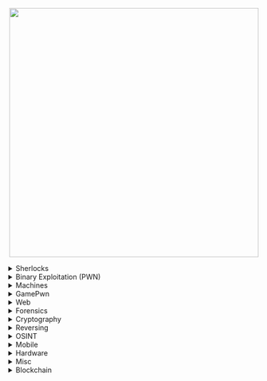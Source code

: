 <p align="center" width="100">

<img src="https://github.com/jon-brandy/hackthebox/blob/2e16911adec5955f0648267f8efe6c51d29cc5a2/Untitled120_20231005002555.png" width="500">

</p>


<details>
  
  ### NOTES: NO TIMELINE ACTIVITIES TABLE CREATION FOR EVERY CHALLS.

  <summary>Sherlocks</summary>
  
| No. | Cases                                                                                                                              |                                                                                                                                                                                                                                                                                                                                                                                    Lessons Learned                                                                                                                                                                                                                                                                                                                                                                                    |
| :-- | ---------------------------------------------------------------------------------------------------------------------------------- | :-----------------------------------------------------------------------------------------------------------------------------------------------------------------------------------------------------------------------------------------------------------------------------------------------------------------------------------------------------------------------------------------------------------------------------------------------------------------------------------------------------------------------------------------------------------------------------------------------------------------------------------------------------------------------------------------------------------------------------------------------------------------------------------: |
| 1.  | [Meerkat](https://github.com/jon-brandy/hackthebox/blob/main/Categories/Sherlocks/Meerkat/README.md)                               |                                                                                                                                                                                                                                                                                                                                   `Credential stuffing detection`, `Bonitasoft CVE exploitation`, `Packet filtering`, `Custom column value analysis`                                                                                                                                                                                                                                                                                                                                  |
| 2.  | [Bumblebee](https://github.com/jon-brandy/hackthebox/blob/main/Categories/Sherlocks/Bumblebee/README.md)                           |                                                                                                                                                                                                                                                                                                                                                   `SQLite3 file analysis`, `Epoch timestamp conversion`, `NGINX access.log parsing`                                                                                                                                                                                                                                                                                                                                                   |
| 3.  | [Lockpick](https://github.com/jon-brandy/hackthebox/blob/main/Categories/Sherlocks/Lockpick/README.md)                             |                                                                                                                                                                                                                                                                                                               `Static malware analysis with Ghidra`, `Reverse engineering C-based malware`, `Python scripting for reversing encryption logic`, `JSON parsing automation`                                                                                                                                                                                                                                                                                                              |
| 4.  | [Constellation](https://github.com/jon-brandy/hackthebox/blob/main/Categories/Sherlocks/Constellation/README.md)                   |                                                                                                                                                                                                                                                                                                                                                              `Discord URL forensic analysis`, `URL unfurling techniques`                                                                                                                                                                                                                                                                                                                                                              |
| 5.  | [OpTinselTrace-4](https://github.com/jon-brandy/hackthebox/blob/main/Categories/Sherlocks/OpTinselTrace-4/README.md)               |                                                                                                                                                                                                                                                                                                                                    `Threat hunting and attacker IP identification`, `Port scanning detection`, `Printer hacking network forensics`                                                                                                                                                                                                                                                                                                                                    |
| 6.  | [Litter](https://github.com/jon-brandy/hackthebox/blob/main/Categories/Sherlocks/Litter/README.md)                                 |                                                                                                                                                                                                                                                                                                                                                            `PCAP network traffic analysis`, `DNS tunneling identification`                                                                                                                                                                                                                                                                                                                                                            |
| 7.  | [Logjammer](https://github.com/jon-brandy/hackthebox/blob/main/Categories/Sherlocks/Logjammer/README.md)                           |                                                                                                                                                                                                                                                                                                                                                                    `Windows Event Log analysis using Event Viewer`                                                                                                                                                                                                                                                                                                                                                                    |
| 8.  | [Heartbreaker-Continuum](https://github.com/jon-brandy/hackthebox/blob/main/Categories/Sherlocks/Heartbreaker-Continuum/README.md) |                                                                                                                                                                                                                                                                                                        `PEStudio and Ghidra for code size identification`, `VirusTotal for file metadata`, `Hex editor for obfuscated strings offsets`, `MITRE ATT&CK technique identification`                                                                                                                                                                                                                                                                                                       |
| 9.  | [Hyperfiletable](https://github.com/jon-brandy/hackthebox/blob/main/Categories/Sherlocks/Hyperfiletable/README.md)                 |                                                                                                                                                                                                                                                                                                                                             `Parsing raw MFT data with analyzeMFT`, `Using MFTExplorer for ZoneID and file size analysis`                                                                                                                                                                                                                                                                                                                                             |
| 10. | [Subatomic](https://github.com/jon-brandy/hackthebox/blob/main/Categories/Sherlocks/Subatomic/README.md)                           |                                                                                                                                                                                                                                                                                            `File type identification with Detect It Easy (DIE)`, `Unpacking Nullsoft Installer`, `Malware GUID identification`, `Debugging obfuscated JS in VSCode`, `Code review of Trojan Discord module`                                                                                                                                                                                                                                                                                           |
| 11. | [Tracer](https://github.com/jon-brandy/hackthebox/blob/main/Categories/Sherlocks/Tracer/README.md)                                 |                                                                                                                                                                                                                                                                                                                `Windows Event Log analysis`, `Prefetch file parsing with PECmd`, `$MFT analysis using MFTECmd`, `USN Journal ($J) analysis`, `Sysmon log investigation`                                                                                                                                                                                                                                                                                                               |
| 12. | [Loggy](https://github.com/jon-brandy/hackthebox/blob/main/Categories/Sherlocks/Loggy/README.md)                                   |                                                                                                                                                                                                                                                                                                 `Using Ghidra, ANY.RUN, DIE for malware language identification`, `PEStudio and API Monitor for malicious function calls`, `FTP domain tracking`, `IDA graph analysis for disk writes`                                                                                                                                                                                                                                                                                                |
| 13. | [RogueOne](https://github.com/jon-brandy/hackthebox/blob/main/Categories/Sherlocks/RogueOne/README.md)                             |                                                                                                                                                                                                                                                                                                                                                          `Memory forensics with volatility3`, `Detection of process spoofing`                                                                                                                                                                                                                                                                                                                                                         |
| 14. | [Recollection](https://github.com/jon-brandy/hackthebox/blob/main/Categories/Sherlocks/Recollection/README.md)                     |                                                                                                                                                                                                                                                                                                                          `Memory forensics with volatility3`, `Detection of alias IEX usage`, `Browser history dumping`, `Malicious filename identification`                                                                                                                                                                                                                                                                                                                          |
| 15. | [Brutus](https://github.com/jon-brandy/hackthebox/blob/main/Categories/Sherlocks/Brutus/README.md)                                 |                                                                                                                                                                                                                                                                                                                                                     `Reviewing UNIX auth.log`, `Hunting suspect IP addresses`, `WTMP log analysis`                                                                                                                                                                                                                                                                                                                                                    |
| 16. | [Campfire-1](https://github.com/jon-brandy/hackthebox/blob/main/Categories/Sherlocks/Campfire-1/README.md)                         |                                                                                                                                                                                                                                                                                      `DC security logs analysis via EventViewer`, `Kerberoasting attack analysis`, `Prefetch file conversion and timeline exploration with PECmd and Timeline Explorer`, `Identifying common Kerberoasting tools`                                                                                                                                                                                                                                                                                     |
| 17. | [SmartyPants](https://github.com/jon-brandy/hackthebox/blob/main/Categories/Sherlocks/SmartyPants/README.md)                       |                                                                                                                                                                                                                                                                                                                                             `Windows RDP event log analysis`, `Event log explorer usage`, `Smart screen debug log review`                                                                                                                                                                                                                                                                                                                                             |
| 18. | [Unit42](https://github.com/jon-brandy/hackthebox/blob/main/Categories/Sherlocks/Unit42/README.md)                                 |                                                                                                                                                                                                                                                                                                                                                `Sysmon EventID definitions`, `Sysmon log analysis`, `UltraVNC infection investigation`                                                                                                                                                                                                                                                                                                                                                |
| 19. | [BFT](https://github.com/jon-brandy/hackthebox/blob/main/Categories/Sherlocks/BFT/README.md)                                       |                                                                                                                                                                                                                                                                                                                                                `Parsing raw MFT files with MFT Explorer and MFTECmd`, `Malicious file download hunting`                                                                                                                                                                                                                                                                                                                                               |
| 20. | [Jingle Bell](https://github.com/jon-brandy/hackthebox/blob/main/Categories/Sherlocks/Jingle%20Bell/README.md)                     |                                                                                                                                                                                                                                                                                                                                                                `Forensic analysis of Slack application SQLite database`                                                                                                                                                                                                                                                                                                                                                               |
| 21. | [TickTock](https://github.com/jon-brandy/hackthebox/blob/main/Categories/Sherlocks/TickTock/README.md)                             |                                                                                                                                                                                                                              `TeamViewer log analysis for C2 agent and attacker sessions`, `Prefetch log review`, `Sysmon log review for network connections`, `Windows Defender and PowerShell log inspection`, `Drive mounting and C2 hash identification`, `Raw MFT parsing and timeline exploration`, `Timestamp event extraction with Get-WinEvent`                                                                                                                                                                                                                              |
| 22. | [Jugglin](https://github.com/jon-brandy/hackthebox/blob/main/Categories/Sherlocks/Jugglin/README.md)                               |                                                                                                                                                                                                                                                                                                                      `Forensic analysis of APMX64 files`, `API Monitor for function call interception`, `PowerShell module identification for data exfiltration`                                                                                                                                                                                                                                                                                                                      |
| 23. | [Ore](https://github.com/jon-brandy/hackthebox/blob/main/Categories/Sherlocks/Ore/README.md)                                       |                                                                                                                                                                                                                                                                                             `Reviewing Grafana and catscale artifacts`, `XMRIG process analysis`, `Hunting threat actor IPs via UNIX logs`, `Shodan threat intelligence use`, `Cronjob timing analysis with crontab.guru`                                                                                                                                                                                                                                                                                             |
| 24. | [Ultimatum](https://github.com/jon-brandy/hackthebox/blob/main/Categories/Sherlocks/Ultimatum/README.md)                           |                                                                                                                                                                                                                                                                                                                          `Catscale data acquisition review`, `Ultimate-member plugin CVE identification`, `Backdoor user and persistence activity detection`                                                                                                                                                                                                                                                                                                                          |
| 25. | [Pikaptcha](https://github.com/jon-brandy/hackthebox/blob/main/Categories/Sherlocks/Pikaptcha/README.md)                           |                                                                                                                                                                                                                                                                      `Registry hive analysis with Registry Explorer`, `Malicious PowerShell downloader analysis`, `Threat actor C2 server hunting`, `Reverse shell session timing`, `Phishing JS function identification`, `Lumma Stealer malware investigation`                                                                                                                                                                                                                                                                      |
| 26. | [APTNightmare](https://github.com/jon-brandy/hackthebox/blob/main/Categories/Sherlocks/APTNightmare/README.md)                     | `Packet capture analysis with Wireshark`, `Nmap open port identification with Tshark`, `DNS zone transfer detection`, `Compromised subdomain and credential discovery`, `Memory analysis of web server with Volatility and Ubuntu profile`, `MITRE ATT&CK technique correlation`, `Debian package inspection with dpkg`, `Windows registry hive parsing with Regripper`, `Program execution artifact analysis`, `.lnk file examination`, `Registry hive cleaning`, `Disk image review with FTK Imager`, `Email phishing forensic analysis`, `Prefetch file analysis`, `Raw $MFT parsing`, `PowerShell and event log export`, `Timeline review`, `Encoded PowerShell command decoding`, `VirusTotal IOC identification`, `Cobalt Strike beacon analysis`, `Persistence task detection` |



</details>

<details>
<br>
<summary> Binary Exploitation (PWN) </summary>

| No. | Challenges                                                                                                                                 |                                                                      Lessons Learned                                                                      |
| :-- | ------------------------------------------------------------------------------------------------------------------------------------------ | :-------------------------------------------------------------------------------------------------------------------------------------------------------: |
| 1.  | [racecar](https://github.com/Bread-Yolk/hackthebox/tree/main/Categories/Pwn/racecar)                                                       |                                              `Exploiting format string vulnerabilities to leak stack values`                                              |
| 2.  | [You know 0xDiablos](https://github.com/Bread-Yolk/hackthebox/tree/main/Categories/Pwn/You%20know%200xDiablos)                             |                                                 `Buffer overflow exploitation`, `Return-to-win techniques`                                                |
| 3.  | [Jeeves](https://github.com/Bread-Yolk/hackthebox/tree/main/Categories/Pwn/Jeeves)                                                         |                                                          `Local variable modification techniques`                                                         |
| 4.  | [Space pirate: Entrypoint](https://github.com/Bread-Yolk/hackthebox/tree/main/Categories/Pwn/Space%20pirate%3A%20Entrypoint)               |                                                    `Format string bugs`, `Local variable modification`                                                    |
| 5.  | [Reg](https://github.com/Bread-Yolk/hackthebox/tree/main/Categories/Pwn/Reg)                                                               |                                                     `Buffer overflow`, `Redirecting program execution`                                                    |
| 6.  | [Space pirate: Going Deeper](https://github.com/Bread-Yolk/hackthebox/tree/main/Categories/Pwn/Space%20pirate%3A%20Going%20Deeper)         |                                                     `Buffer overflow`, `Redirecting program execution`                                                    |
| 7.  | [Bat Computer](https://github.com/Bread-Yolk/hackthebox/tree/main/Categories/Pwn/Bat%20Computer)                                           |                                                    `Buffer overflow`, `Return-to-shellcode techniques`                                                    |
| 8.  | [Blacksmith](https://github.com/Bread-Yolk/hackthebox/tree/main/Categories/Pwn/Blacksmith)                                                 |                                                        `Buffer overflow`, `Return-to-libc attacks`                                                        |
| 9.  | [Shooting star](https://github.com/Bread-Yolk/hackthebox/tree/main/Categories/Pwn/Shooting%20star)                                         |                                                        `Buffer overflow`, `Return-to-libc attacks`                                                        |
| 10. | [HTB Console](https://github.com/Bread-Yolk/hackthebox/tree/main/Categories/Pwn/HTB%20Console)                                             |                                 `Buffer overflow`, `Return-to-libc`, `Using .DATA section to write "/bin/sh\x00"` strings                                 |
| 11. | [Optimistic](https://github.com/Bread-Yolk/hackthebox/tree/main/Categories/Pwn/Optimistic)                                                 |                                  `Buffer overflow`, `Integer overflow`, `Return-to-shellcode with alphanumeric payloads`                                  |
| 12. | [Restaurant](https://github.com/Bread-Yolk/hackthebox/tree/main/Categories/Pwn/Restaurant)                                                 |                                             `Buffer overflow`, `Return-to-libc`, `Bypassing MOVAPS protection`                                            |
| 13. | [Entity](https://github.com/Bread-Yolk/hackthebox/tree/main/Categories/Pwn/Entity)                                                         |                                              `Union structure manipulation`, `Type confusion vulnerabilities`                                             |
| 14. | [Getting Started](https://github.com/Bread-Yolk/hackthebox/tree/main/Categories/Pwn/Getting%20Started)                                     |                                                                  `Buffer overflow basics`                                                                 |
| 15. | [Questionnaire](https://github.com/Bread-Yolk/hackthebox/tree/main/Categories/Pwn/Questionnaire)                                           |                                                        `Binary exploitation concepts and questions`                                                       |
| 16. | [Nightmare](https://github.com/Bread-Yolk/hackthebox/blob/main/Categories/Pwn/Nightmare/README.md)                                         |                                          `Format string bug exploitation`, `Global Offset Table (GOT) overwrite`                                          |
| 17. | [Void](https://github.com/Bread-Yolk/hackthebox/blob/main/Categories/Pwn/Void/README.md)                                                   |                                                    `Buffer overflow`, `Return-to-dl-resolve technique`                                                    |
| 18. | [Fleet Management](https://github.com/Bread-Yolk/hackthebox/blob/main/Categories/Pwn/Fleet%20Management/README.md)                         |                                                  `Bypassing seccomp sandbox`, `Crafting custom shellcode`                                                 |
| 19. | [Vault-breaker](https://github.com/jon-brandy/hackthebox/blob/main/Categories/Pwn/Vault-breaker/README.md)                                 |                                                     `Abusing misconfigurations`, `XOR cipher decoding`                                                    |
| 20. | [Spooky Time](https://github.com/jon-brandy/hackthebox/blob/main/Categories/Pwn/Spooky%20Time/README.md)                                   |                                                     `Format string bug exploitation`, `GOT overwrite`                                                     |
| 21. | [Space pirate: Retribution](https://github.com/jon-brandy/hackthebox/blob/main/Categories/Pwn/Space%20pirate%3A%20Retribution/README.md)   |                                               `Buffer overflow`, `Return-to-libc`, `Bypassing PIE and ASLR`                                               |
| 22. | [Space](https://github.com/jon-brandy/hackthebox/blob/main/Categories/Pwn/Space/README.md)                                                 |                                          `Buffer overflow`, `Small offset after EIP`, `Custom shellcode crafting`                                         |
| 23. | [Leet Test](https://github.com/jon-brandy/hackthebox/blob/main/Categories/Pwn/Leet%20Test/README.md)                                       |                                               `Format string bug`, `Overwriting local and global variables`                                               |
| 24. | [Trick or Deal](https://github.com/jon-brandy/hackthebox/blob/main/Categories/Pwn/Trick%20or%20Deal/README.md)                             |                                                        `Heap exploitation`, `Use-After-Free (UAF)`                                                        |
| 25. | [PwnShop](https://github.com/jon-brandy/hackthebox/blob/main/Categories/Pwn/PwnShop/README.md)                                             |                                      `Buffer overflow`, `Return-to-libc`, `Bypassing PIE and ASLR`, `Stack pivoting`                                      |
| 26. | [Finale](https://github.com/jon-brandy/hackthebox/blob/main/Categories/Pwn/Finale/README.md)                                               |                                                       `Open-Read-Write (ORW) ROP chain exploitation`                                                      |
| 27. | [Hellhound](https://github.com/jon-brandy/hackthebox/blob/main/Categories/Pwn/Hellhound/README.md)                                         |                                               `Heap exploitation`, `House of Spirit technique (glibc 2.23)`                                               |
| 28. | [Sacred Scrolls: Revenge](https://github.com/jon-brandy/hackthebox/blob/main/Categories/Pwn/Sacred%20Scrolls%3A%20Revenge/README.md)       |                            `Buffer overflow`, `Return-to-libc`, `Base64 encoded payload`, `Bypassing MOVAPS (stack alignment)`                            |
| 29. | [Sick ROP](https://github.com/jon-brandy/hackthebox/blob/main/Categories/Pwn/Sick%20ROP/README.md)                                         |                                                          `Sigreturn Oriented Programming (SROP)`                                                          |
| 30. | [What does the f say?](https://github.com/jon-brandy/hackthebox/blob/main/Categories/Pwn/What%20does%20the%20f%20say%3F/README.md)         |                          `Format string bug`, `Bypassing PIE, Canary, and ASLR`, `Return-to-libc`, `Bypassing MOVAPS protection`                          |
| 31. | [Bon-nie-appetit](https://github.com/jon-brandy/hackthebox/blob/main/Categories/Pwn/Bon-nie-appetit/README.md)                             |                               `Heap exploitation`, `maia_arena address leak`, `Off-by-one (OOB) exploit`, `Tcache poisoning`                              |
| 32. | [Great Old Talisman](https://github.com/jon-brandy/hackthebox/blob/main/Categories/Pwn/Great%20Old%20Talisman/README.md)                   |                                                             `Buffer overflow`, `GOT overwrite`                                                            |
| 33. | [Spellbook](https://github.com/jon-brandy/hackthebox/blob/main/Categories/Pwn/Spellbook/README.md)                                         |                    `Heap exploitation`, `Leaking main_arena address`, `Fastbin dup attack`, `Overwriting __malloc_hook with one_gadget`                   |
| 34. | [Oxidized ROP](https://github.com/jon-brandy/hackthebox/tree/main/Categories/Pwn/Oxidized%20ROP)                                           |                                        `Rust buffer overflow`, `Local variable overwrite using Unicode characters`                                        |
| 35. | [Regularity](https://github.com/jon-brandy/hackthebox/blob/main/Categories/Pwn/Regularity/README.md)                                       |                                                          `Buffer overflow`, `Return to register`                                                          |
| 36. | [Writing on the Wall](https://github.com/jon-brandy/hackthebox/blob/main/Categories/Pwn/Writing%20on%20the%20Wall/README.md)               |                                         `Out-of-bounds write`, `read() vulnerability`, `Local variable overwrite`                                         |
| 37. | [Execute](https://github.com/jon-brandy/hackthebox/blob/main/Categories/Pwn/Execute/README.md)                                             |            `Direct code execution bug`, `Return to shellcode`, `Crafting custom shellcode to bypass bad bytes`, `XOR encoding /bin/sh strings`            |
| 38. | [Rocket Blaster XXX](https://github.com/jon-brandy/hackthebox/blob/main/Categories/Pwn/Rocket%20Blaster%20XXX/README.md)                   |                                                    `Buffer overflow`, `Return-to-win with 3 parameters`                                                   |
| 39. | [Sound of Silence](https://github.com/jon-brandy/hackthebox/blob/main/Categories/Pwn/Sound%20of%20Silence/README.md)                       |                       `Return address manipulation with gets()`, `Passing system() as argument`, `Using GDB to trace parent process`                      |
| 40. | [r0bob1rd](https://github.com/jon-brandy/hackthebox/blob/main/Categories/Pwn/r0bob1rd/README.md)                                           | `Libc leak via array index clobbering`, `Format string bug to overwrite GOT entry for __stack_chk_fail()`, `OOB bug triggering __stack_chk_fail()` call\` |
| 41. | [Assemblers Avenge](https://github.com/jon-brandy/hackthebox/blob/main/Categories/Pwn/Assemblers%20Avenge/README.md)                       |                                    `Return to shellcode`, `Crafting custom shellcode`, `Using printed /bin/sh strings`                                    |
| 42. | [No Gadgets](https://github.com/jon-brandy/hackthebox/blob/main/Categories/Pwn/No%20Gadgets/README.md)                                     |      `Bypassing strlen() checks`, `Exploiting GLIBC 2.35 gadgets limitation`, `GOT overwrite using controlled RBP`, `Forging fake RBP with PLT stub`      |
| 43. | [Kernel Adventures: Part 1](https://github.com/jon-brandy/hackthebox/blob/main/Categories/Pwn/Kernel%20Adventures%3A%20Part%201/README.md) |                             `Exploiting race condition vulnerabilities`, `Password hash cracking`, `Double fetch exploitation`                            |





</details>


<details>
<br>
<summary> Machines </summary>


| No. | Machine Name                                                                                                  | Lessons Learned                                                                                                                                                                                                                                                                            |
| :-: | ------------------------------------------------------------------------------------------------------------- | ------------------------------------------------------------------------------------------------------------------------------------------------------------------------------------------------------------------------------------------------------------------------------------------ |
|  1  | [Blue](https://github.com/jon-brandy/hackthebox/blob/main/Categories/Machines/Blue/README.md)                 | `Metasploit`, `smbclient`, `EternalBlue`, `Meterpreter`                                                                                                                                                                                                                                    |
|  2  | [Jerry](https://github.com/jon-brandy/hackthebox/blob/main/Categories/Machines/Jerry/README.md)               | `Tomcat exploitation`, `Msfvenom reverse shell`, `Metasploit usage`                                                                                                                                                                                                                        |
|  3  | [Lame](https://github.com/jon-brandy/hackthebox/blob/main/Categories/Machines/Lame/README.md)                 | `FTP`, `CVE exploitation`, `Backdoor`, `SMB`, `Remote Code Execution (RCE)`                                                                                                                                                                                                                |
|  4  | [Netmon](https://github.com/jon-brandy/hackthebox/blob/main/Categories/Machines/Netmon/README.md)             | `FTP enumeration`, `Searchsploit usage`                                                                                                                                                                                                                                                    |
|  5  | [Photobomb](https://github.com/jon-brandy/hackthebox/blob/main/Categories/Machines/Photobomb/README.md)       | `Command injection`, `Pwncat usage`, `PATH hijacking`                                                                                                                                                                                                                                      |
|  6  | [Precious](https://github.com/jon-brandy/hackthebox/blob/main/Categories/Machines/Precious/README.md)         | `Setting up simple Python server`, `PDFKit CVE exploitation`, `Pwncat`, `Ruby exploit`, `YAML exploit`                                                                                                                                                                                     |
|  7  | [Shoppy](https://github.com/jon-brandy/hackthebox/blob/main/Categories/Machines/Shoppy/README.md)             | `Gobuster usage`, `NoSQL injection`, `MongoDB exploitation`, `Password hash cracking`, `Ffuf usage`, `Docker privesc via GTFOBins`                                                                                                                                                         |
|  8  | [Cap](https://github.com/jon-brandy/hackthebox/blob/main/Categories/Machines/Cap/README.md)                   | `Exploiting Python 3.8 cap_setuid`, `Wireshark usage`, `IDOR vulnerability`                                                                                                                                                                                                                |
|  9  | [Busqueda](https://github.com/jon-brandy/hackthebox/blob/main/Categories/Machines/Busqueda/README.md)         | `Server-side template injection (SSTI)`, `Remote code execution (RCE)`, `Gitea exploitation`                                                                                                                                                                                               |
|  10 | [Knife](https://github.com/jon-brandy/hackthebox/blob/main/Categories/Machines/Knife/README.md)               | `PHP CVE exploitation`, `Knife binary GTFOBins`                                                                                                                                                                                                                                            |
|  11 | [Bashed](https://github.com/jon-brandy/hackthebox/blob/main/Categories/Machines/Bashed/README.md)             | `Gobuster usage`, `Webshell deployment`, `Cronjob exploitation`                                                                                                                                                                                                                            |
|  12 | [Shocker](https://github.com/jon-brandy/hackthebox/blob/main/Categories/Machines/Shocker/README.md)           | `Gobuster usage`, `Shellshock attack`, `Perl binary exploitation`                                                                                                                                                                                                                          |
|  13 | [Beep](https://github.com/jon-brandy/hackthebox/blob/main/Categories/Machines/Beep/README.md)                 | `Dirbuster usage`, `Elastix webserver exploitation`, `FreePBX service exploitation`                                                                                                                                                                                                        |
|  14 | [Blocky](https://github.com/jon-brandy/hackthebox/blob/main/Categories/Machines/Blocky/README.md)             | `Dirbuster usage`, `JADX-GUI for reverse engineering`                                                                                                                                                                                                                                      |
|  15 | [Bank](https://github.com/jon-brandy/hackthebox/blob/main/Categories/Machines/Bank/README.md)                 | `Gobuster usage`, `Identifying failed hash or encryption methods`, `Msfvenom reverse shell`                                                                                                                                                                                                |
|  16 | [Nibbles](https://github.com/jon-brandy/hackthebox/blob/main/Categories/Machines/Nibbles/README.md)           | `Gobuster usage`, `Nibble blog exploit`, `Techmint Linux monitoring script exploit`                                                                                                                                                                                                        |
|  17 | [SteamCloud](https://github.com/jon-brandy/hackthebox/blob/main/Categories/Machines/SteamCloud/README.md)     | `Kubernetes exploitation`, `Pod forging`                                                                                                                                                                                                                                                   |
|  18 | [Keeper](https://github.com/jon-brandy/hackthebox/blob/main/Categories/Machines/Keeper/README.md)             | `WinDbg usage`, `KeePass key dumper (Keydumper)`, `PuTTY key generation and usage (PuttyGen)`                                                                                                                                                                                              |
|  19 | [Optimum](https://github.com/jon-brandy/hackthebox/blob/main/Categories/Machines/Optimum/README.md)           | `Rejetto HTTP File Server exploit`, `Metasploit usage`                                                                                                                                                                                                                                     |
|  20 | [Legacy](https://github.com/jon-brandy/hackthebox/blob/main/Categories/Machines/Legacy/README.md)             | `SMB CVE exploitation`, `Metasploit usage`                                                                                                                                                                                                                                                 |
|  21 | [Granny](https://github.com/jon-brandy/hackthebox/blob/main/Categories/Machines/Granny/README.md)             | `Microsoft IIS 6.0 exploit`, `Metasploit usage`                                                                                                                                                                                                                                            |
|  22 | [Grandpa](https://github.com/jon-brandy/hackthebox/blob/main/Categories/Machines/Grandpa/README.md)           | `Microsoft IIS 6.0 exploit`, `Metasploit usage`                                                                                                                                                                                                                                            |
|  23 | [Devel](https://github.com/jon-brandy/hackthebox/blob/main/Categories/Machines/Devel/README.md)               | `ASPX reverse shell`, `Microsoft IIS 7.5 exploit`, `Metasploit usage`                                                                                                                                                                                                                      |
|  24 | [Horizontall](https://github.com/jon-brandy/hackthebox/blob/main/Categories/Machines/Horizontall/README.md)   | `Generating SSH keygen`, `Port forwarding`, `Laravel 8.4.2 exploit`                                                                                                                                                                                                                        |
|  25 | [Validation](https://github.com/jon-brandy/hackthebox/blob/main/Categories/Machines/Validation/README.md)     | `SQL injection (SQLi)`, `PHP reverse shell`                                                                                                                                                                                                                                                |
|  26 | [Nunchucks](https://github.com/jon-brandy/hackthebox/blob/main/Categories/Machines/Nunchucks/README.md)       | `Gobuster usage`, `Nunjucks template engine exploit`, `Perl binary exploitation`, `AppArmor Perl bugs`                                                                                                                                                                                     |
|  27 | [Late](https://github.com/jon-brandy/hackthebox/blob/main/Categories/Machines/Late/README.md)                 | `Flask SSTI`, `SSH keygen`, `LinPEAS usage`, `Pspy64`                                                                                                                                                                                                                                      |
|  28 | [BountyHunter](https://github.com/jon-brandy/hackthebox/blob/main/Categories/Machines/BountyHunter/README.md) | `Dirbuster usage`, `XXE exploitation`, `Abusing Python script misconfiguration`                                                                                                                                                                                                            |
|  29 | [Mirai](https://github.com/jon-brandy/hackthebox/blob/main/Categories/Machines/Mirai/README.md)               | `Raspberry Pi server setup`, `Linux file recovery with dcfldd`, `Volume mounting`                                                                                                                                                                                                          |
|  30 | [Armageddon](https://github.com/jon-brandy/hackthebox/blob/main/Categories/Machines/Armageddon/README.md)     | `Drupal 7 service exploit`, `Dirty Sock exploit`                                                                                                                                                                                                                                           |
|  31 | [Paper](https://github.com/jon-brandy/hackthebox/blob/main/Categories/Machines/Paper/README.md)               | `WordPress exploitation`, `Password reuse`, `LinPEAS usage`, `Sudo exploit`                                                                                                                                                                                                                |
|  32 | [MonitorsTwo](https://github.com/jon-brandy/hackthebox/blob/main/Categories/Machines/MonitorsTwo/README.md)   | `Cacti login page exploit`, `Hash cracking with John the Ripper`, `Listing SUID binaries`, `capsh GTFOBins`                                                                                                                                                                                |
|  33 | [Inject](https://github.com/jon-brandy/hackthebox/blob/main/Categories/Machines/Inject/README.md)             | `Directory traversal`, `Searchsploit usage`, `Spring Framework exploit`, `Pspy64`, `YAML forging`                                                                                                                                                                                          |
|  34 | [Sau](https://github.com/jon-brandy/hackthebox/blob/main/Categories/Machines/Sau/README.md)                   | `Request Baskets v1.2.1 exploit`, `SSRF`, `Maltrail v0.53 exploit`                                                                                                                                                                                                                         |
|  35 | [Pilgrimage](https://github.com/jon-brandy/hackthebox/blob/main/Categories/Machines/Pilgrimage/README.md)     | `ImageMagick LFI`, `Git dumper usage`, `Binwalk CVE RCE`                                                                                                                                                                                                                                   |
|  36 | [CozyHosting](https://github.com/jon-brandy/hackthebox/blob/main/Categories/Machines/CozyHosting/README.md)   | `Dirsearch usage`, `Base64 encoded bash reverse shell`, `JD-GUI`, `PostgreSQL`, `Hash cracking with John and Hashcat`, `sudo GTFOBins`                                                                                                                                                     |
|  37 | [Topology](https://github.com/jon-brandy/hackthebox/blob/main/Categories/Machines/Topology/README.md)         | `LaTeX injection`, `Ffuf usage`, `Hash cracking with John`, `Pspy64`, `Forging PLT files to exploit Gnuplot binary cronjobs`                                                                                                                                                               |
|  38 | [Explore](https://github.com/jon-brandy/hackthebox/blob/main/Categories/Machines/Explore/README.md)           | `ADB`, `Metasploit usage`, `ES File Explorer exploit`, `oHostKeyAlgorithms`, `Port forwarding`                                                                                                                                                                                             |
|  39 | [Previse](https://github.com/jon-brandy/hackthebox/blob/main/Categories/Machines/Previse/README.md)           | `Dirbuster usage`, `Command injection`, `Hash cracking with John`, `Forging bash gzip`, `PATH hijacking`                                                                                                                                                                                   |
|  40 | [Broker](https://github.com/jon-brandy/hackthebox/blob/main/Categories/Machines/Broker/README.md)             | `Apache ActiveMQ exploitation`, `Remote code execution (RCE)`                                                                                                                                                                                                                              |
|  41 | [Delivery](https://github.com/jon-brandy/hackthebox/blob/main/Categories/Machines/Delivery/README.md)         | `Email impersonation`, `Hash cracking using Best64 and John the Ripper`                                                                                                                                                                                                                    |
|  42 | [Codify](https://github.com/jon-brandy/hackthebox/blob/main/Categories/Machines/Codify/README.md)             | `Virtual Machine 2 (VM2) exploitation`, `Hash identification`, `Hash cracking with John`, `Python bruteforce script creation`                                                                                                                                                              |
|  43 | [Analytics](https://github.com/jon-brandy/hackthebox/blob/main/Categories/Machines/Analytics/README.md)       | `Metabase login page exploit`, `Metasploit usage`, `LinPEAS usage`, `Local privilege escalation on Ubuntu 22.10 / 22.04`                                                                                                                                                                   |
|  44 | [Soccer](https://github.com/jon-brandy/hackthebox/blob/main/Categories/Machines/Soccer/README.md)             | `Dirsearch usage`, `H3K Tiny File Manager exploitation`, `WebSocket exploitation`, `SQLmap for blind SQLi`, `Privilege escalation using SUID doas`, `Forging dstat using Python`                                                                                                           |
|  45 | [Timelapse](https://github.com/jon-brandy/hackthebox/blob/main/Categories/Machines/Timelapse/README.md)       | `Enumerating public SMB shares with smbclient`, `Cracking Personal Information Exchange (PFX) files`, `OpenSSL`, `pfx2john`, `evil-winrm`, `Active Directory enumeration`                                                                                                                  |
|  46 | [Devvortex](https://github.com/jon-brandy/hackthebox/blob/main/Categories/Machines/Devvortex/README.md)       | `Ffuf usage`, `Dirsearch usage`, `Joomla v4.2 CMS exploitation`, `Password hash cracking with John`, `apport-cli binary exploitation`                                                                                                                                                      |
|  47 | [Return](https://github.com/jon-brandy/hackthebox/blob/main/Categories/Machines/Return/README.md)             | `SMB service enumeration with smbclient and enum4linux`, `Abusing printer's network`, `evil-winrm`, `Group membership enumeration for svc-printer account`, `Msfvenom`, `Active Directory security group abuse`, `Metasploit usage`                                                        |
|  48 | [Irked](https://github.com/jon-brandy/hackthebox/blob/main/Categories/Machines/Irked/README.md)               | `Unreal Engine 3.2.8.1 exploitation`, `Metasploit usage`, `LinPEAS usage`                                                                                                                                                                                                                  |
|  49 | [Perfection](https://github.com/jon-brandy/hackthebox/blob/main/Categories/Machines/Perfection/README.md)     | `WEBrick 1.7.0 exploitation`, `ERB and Ruby RCE`, `LinPEAS usage`, `Time-based password hash cracking with John`                                                                                                                                                                           |
|  50 | [Headless](https://github.com/jon-brandy/hackthebox/blob/main/Categories/Machines/Headless/README.md)         | `XSS`, `Cookie stealing`, `Command injection`, `Remote code execution (RCE)`, `Abusing syscheck misconfiguration for root`                                                                                                                                                                 |
|  51 | [Wifinetic](https://github.com/jon-brandy/hackthebox/blob/main/Categories/Machines/Wifinetic/README.md)       | `FTP anonymous login`, `WiFi network interface enumeration`, `WiFi network configuration dumping`, `WPS PIN brute forcing using Reaver`                                                                                                                                                    |
|  52 | [OpenAdmin](https://github.com/jon-brandy/hackthebox/blob/main/Categories/Machines/OpenAdmin/README.md)       | `Dirsearch usage`, `OpenNetAdmin v18.1.1 exploit`, `Bash reverse shell`, `Abusing Apache2 internal misconfiguration`, `Password cracking with John`, `Port forwarding`, `Webshell deployment`, `SSH private key cracking`, `Privilege escalation in nano by resetting stdin/stdout/stderr` |
|  53 | [TraceBack](https://github.com/jon-brandy/hackthebox/blob/main/Categories/Machines/TraceBack/README.md)       | `Gobuster usage`, `SSH key generation`, `Forging Lua scripts`, `SSH MOTD manipulation`                                                                                                                                                                                                     |



</details>



<details>
<br>
<summary> GamePwn </summary>


|No.|Column 1|Column 2|Column 3|
|:-:|:-------:|:-------:|:-------:|
|1. |[CubeMadness1](https://github.com/jon-brandy/hackthebox/blob/main/Categories/GamePwn/CubeMadness1/README.md)|||

</details>


<details>
<br>
<summary> Web </summary>
  
|No.|Column 1|Column 2|Column 3|
|:-:|:-------:|:-------:|:-------:|
|1. |[Templated](https://github.com/Bread-Yolk/hackthebox/blob/main/Categories/Web/Templated/README.md)|[LoveTok](https://github.com/Bread-Yolk/hackthebox/blob/main/Categories/Web/LoveTok/README.md)|[Phonebook](https://github.com/Bread-Yolk/hackthebox/blob/main/Categories/Web/Phonebook/README.md)|
|2. |[Spookifier](https://github.com/Bread-Yolk/hackthebox/blob/main/Categories/Web/Spookifier/README.md)|[looking glass](https://github.com/Bread-Yolk/hackthebox/blob/main/Categories/Web/looking%20glass/README.md)|[sanitize](https://github.com/Bread-Yolk/hackthebox/blob/main/Categories/Web/sanitize/README.md)|
|3. |[baby auth](https://github.com/Bread-Yolk/hackthebox/blob/main/Categories/Web/baby%20auth/README.md)|[baby BonChewerCon](https://github.com/Bread-Yolk/hackthebox/blob/main/Categories/Web/baby%20BoneChewerCon/README.md)|[Full Stack Conf](https://github.com/Bread-Yolk/hackthebox/blob/main/Categories/Web/Full%20Stack%20Conf/README.md)|
|4. |[baby interdimensional internet](https://github.com/Bread-Yolk/hackthebox/blob/main/Categories/Web/baby%20interdimensional%20internet/README.md)|[Juggling facts](https://github.com/Bread-Yolk/hackthebox/blob/main/Categories/Web/Juggling%20facts/README.md)|[baby nginxatsu](https://github.com/Bread-Yolk/hackthebox/blob/main/Categories/Web/baby%20nginxatsu/README.md)|
|5. |[baby todo or not todo](https://github.com/Bread-Yolk/hackthebox/blob/main/Categories/Web/baby%20todo%20or%20not%20todo/README.md)|[baby WAFfles order](https://github.com/Bread-Yolk/hackthebox/blob/main/Categories/Web/baby%20WAFfles%20order/README.md)|[BlinkerFluids](https://github.com/Bread-Yolk/hackthebox/blob/main/Categories/Web/BlinkerFluids/README.md)|
|6. |[Orbital](https://github.com/Bread-Yolk/hackthebox/blob/main/Categories/Web/Orbital/README.md)|[Trapped Source](https://github.com/Bread-Yolk/hackthebox/blob/main/Categories/Web/Trapped%20Source/README.md)|[Passman](https://github.com/jon-brandy/hackthebox/blob/main/Categories/Web/Passman/README.md)|
|7. |[SpookTastic](https://github.com/jon-brandy/hackthebox/blob/main/Categories/Web/SpookTastic/README.md)|[CandyVault](https://github.com/jon-brandy/hackthebox/blob/main/Categories/Web/CandyVault/README.md)|[HauntMart](https://github.com/jon-brandy/hackthebox/blob/main/Categories/Web/HauntMart/README.md)|

</details>

<details>
<br>
<summary> Forensics </summary>
  
|No.|Column 1|Column 2|Column 3|
|:-:|:-------:|:-------:|:-------:|
|1. |[Illumination](https://github.com/Bread-Yolk/hackthebox/blob/main/Categories/Forensics/Illumination/README.md)|[MarketDump](https://github.com/Bread-Yolk/hackthebox/blob/main/Categories/Forensics/MarketDump/README.md)|[Wrong Spooky Seasaon](https://github.com/Bread-Yolk/hackthebox/blob/main/Categories/Forensics/Wrong%20Spooky%20Season/README.md)|
|2. |[Marshal in the Middle](https://github.com/Bread-Yolk/hackthebox/blob/main/Categories/Forensics/Marshal%20in%20the%20Middle/README.md)|[Chase](https://github.com/Bread-Yolk/hackthebox/blob/main/Categories/Forensics/Chase/README.md)|[Event Horizon](https://github.com/Bread-Yolk/hackthebox/blob/main/Categories/Forensics/Event%20Horizon/README.md)|
|3. |[Insider](https://github.com/Bread-Yolk/hackthebox/blob/main/Categories/Forensics/Insider/README.md)|[Export](https://github.com/Bread-Yolk/hackthebox/blob/main/Categories/Forensics/Export/README.md)|[Persistence](https://github.com/Bread-Yolk/hackthebox/blob/main/Categories/Forensics/Persistence/README.md)|
|4. |[No Place To Hide](https://github.com/Bread-Yolk/hackthebox/blob/main/Categories/Forensics/No%20Place%20To%20Hide/README.md)|[Lure](https://github.com/Bread-Yolk/hackthebox/blob/main/Categories/Forensics/Lure/README.md)|[Logger](https://github.com/Bread-Yolk/hackthebox/blob/main/Categories/Forensics/Logger/README.md)|
|5. |[Halloween Invitation](https://github.com/Bread-Yolk/hackthebox/blob/main/Categories/Forensics/Halloween%20Invitation/README.md)|[Peel Back The Layers](https://github.com/Bread-Yolk/hackthebox/blob/main/Categories/Forensics/Peel%20Back%20The%20Layers/README.md)|[Reminiscent](https://github.com/Bread-Yolk/hackthebox/blob/main/Categories/Forensics/Reminiscent/README.md)|
|6. |[Intergalactic Recovery](https://github.com/Bread-Yolk/hackthebox/blob/main/Categories/Forensics/Intergalactic%20Recovery/README.md)|[Downgrade](https://github.com/Bread-Yolk/hackthebox/blob/main/Categories/Forensics/Downgrade/README.md)|[Automation](https://github.com/Bread-Yolk/hackthebox/blob/main/Categories/Forensics/Automation/README.md)|
|7. |[Perseverance](https://github.com/Bread-Yolk/hackthebox/blob/main/Categories/Forensics/Perseverance/README.md)|[Deadly Arthropod](https://github.com/Bread-Yolk/hackthebox/blob/main/Categories/Forensics/Deadly%20Arthropod/README.md)|[Keep Tryin'](https://github.com/Bread-Yolk/hackthebox/blob/main/Categories/Forensics/Keep%20Tryin'/README.md)|
|8. |[Strike Back](https://github.com/Bread-Yolk/hackthebox/blob/main/Categories/Forensics/Strike%20Back/README.md)|[Diagnostic](https://github.com/Bread-Yolk/hackthebox/blob/main/Categories/Forensics/Diagnostic/README.md)|[Fake News](https://github.com/Bread-Yolk/hackthebox/blob/main/Categories/Forensics/Fake%20News/README.md)|
|9. |[POOF](https://github.com/Bread-Yolk/hackthebox/blob/main/Categories/Forensics/POOF/README.md)|[Alien Cradle](https://github.com/Bread-Yolk/hackthebox/blob/main/Categories/Forensics/Alien%20Cradle/README.md)|[Extraterrestrial Persistence](https://github.com/Bread-Yolk/hackthebox/blob/main/Categories/Forensics/Extraterrestrial%20Persistence/README.md)|
|10. |[Artifact Of Dangerous Sighting](https://github.com/Bread-Yolk/hackthebox/blob/main/Categories/Forensics/Artifact%20Of%20Dangerous%20Sighting/README.md)|[oBfsC4t10n2](https://github.com/Bread-Yolk/hackthebox/blob/main/Categories/Forensics/oBfsC4t10n2/README.md)|[Packet Cyclone](https://github.com/Bread-Yolk/hackthebox/blob/main/Categories/Forensics/Packet%20Cyclone/README.md)|
|11. |[Scripts and Formulas](https://github.com/jon-brandy/hackthebox/blob/main/Categories/Forensics/Scripts%20and%20Formulas/README.md)|

  

</details>

<details>
<br>
<summary> Cryptography </summary>

|No.|Column 1|Column 2|Column 3|
|:-:|:-------:|:-------:|:-------:|
|1. |[BabyEncryption](https://github.com/jon-brandy/hackthebox/blob/main/Categories/Cryptography/BabyEncryption/README.md)|[xorxorxor](https://github.com/jon-brandy/hackthebox/tree/main/Categories/Cryptography/xorxorxor)|[Android in the Middle](https://github.com/jon-brandy/hackthebox/blob/main/Categories/Cryptography/Android-in-the-Middle/README.md)|
|2. |[Weak RSA](https://github.com/jon-brandy/hackthebox/blob/main/Categories/Cryptography/Weak%20RSA/README.md)|[Classic, yet complicated!](https://github.com/jon-brandy/hackthebox/blob/main/Categories/Cryptography/Classic%2C%20yet%20complicated!/README.md)|[Brainy's Cipher](https://github.com/jon-brandy/hackthebox/blob/main/Categories/Cryptography/Brainy's%20Cipher/README.md)|
|3. |[Gonna-Lift-Em-All](https://github.com/jon-brandy/hackthebox/blob/main/Categories/Cryptography/Gonna-Lift-Em-All/README.md)|[Ancient Encodings](https://github.com/jon-brandy/hackthebox/blob/main/Categories/Cryptography/Ancient%20Encodings/README.md)|[Nuclear Sale](https://github.com/Bread-Yolk/hackthebox/blob/main/Categories/Cryptography/Nuclear%20Sale/README.md)|



</details>


<details>
<br>
<summary> Reversing </summary>
  
|No.|Column 1|Column 2|Column 3|
|:-:|:-------:|:-------:|:-------:|
|1. |[Impossible Password](https://github.com/jon-brandy/hackthebox/blob/main/Categories/Reversing/Impossible%20Password/README.md)|[Bypass](https://github.com/jon-brandy/hackthebox/blob/main/Categories/Reversing/Bypass/README.md)|[Behind the Scenes](https://github.com/jon-brandy/hackthebox/blob/main/Categories/Reversing/Behind%20the%20Scenes/README.md)|
|2. |[WIDE](https://github.com/jon-brandy/hackthebox/blob/main/Categories/Reversing/WIDE/README.md)|[Baby RE](https://github.com/jon-brandy/hackthebox/blob/main/Categories/Reversing/Baby%20RE/README.md)|[You Cant C Me](https://github.com/jon-brandy/hackthebox/blob/main/Categories/Reversing/You%20Cant%20C%20Me/README.md)|
|3. |[Find The Easy Pass](https://github.com/jon-brandy/hackthebox/blob/main/Categories/Reversing/Find%20The%20Easy%20Pass/README.md)|[Baby Crypt](https://github.com/jon-brandy/hackthebox/blob/main/Categories/Reversing/Baby%20Crypt/README.md)|[Ransom](https://github.com/jon-brandy/hackthebox/blob/main/Categories/Reversing/Ransom/README.md)|
|4. |[Anti Flag](https://github.com/Bread-Yolk/hackthebox/tree/main/Categories/Reversing/Anti%20Flag)|[Ouija](https://github.com/jon-brandy/hackthebox/blob/main/Categories/Reversing/Ouija/README.md)|[Tear Or Dear](https://github.com/jon-brandy/hackthebox/blob/main/Categories/Reversing/Tear%20Or%20Dear/README.md)|
|5. |[Rebuilding](https://github.com/jon-brandy/hackthebox/blob/main/Categories/Reversing/Rebuilding/README.md)|[Teleport](https://github.com/jon-brandy/hackthebox/blob/main/Categories/Reversing/Teleport/README.md)|[Hunting License](https://github.com/jon-brandy/hackthebox/blob/main/Categories/Reversing/Hunting%20License/README.md)|
|6. |[Shattered Tablet](https://github.com/jon-brandy/hackthebox/blob/main/Categories/Reversing/Shattered%20Tablet/README.md)|||

</details>


<details>
<br>
<summary> OSINT </summary>

|No.|Column 1|Column 2|Column 3|
|:-:|:-------:|:-------:|:-------:|
|1. |[Easy Phish](https://github.com/jon-brandy/hackthebox/blob/main/Categories/OSINT/Easy%20Phish/README.md)|[Infiltration](https://github.com/jon-brandy/hackthebox/blob/main/Categories/OSINT/Infiltration/README.md)|[Money Flowz](https://github.com/jon-brandy/hackthebox/blob/main/Categories/OSINT/Money%20Flowz/README.md)|
|2. |[Missing in Action](https://github.com/jon-brandy/hackthebox/blob/main/Categories/OSINT/Missing%20in%20Action/README.md)|[ID Exposed](https://github.com/jon-brandy/hackthebox/blob/main/Categories/OSINT/ID%20Exposed/README.md)|[0ld is g0ld](https://github.com/jon-brandy/hackthebox/blob/main/Categories/OSINT/0ld%20is%20g0ld/README.md)|


</details>


</details>

<details>
<br>
<summary> Mobile </summary>

|No.|Column 1|Column 2|Column 3|
|:-:|:-------:|:-------:|:-------:|
|1. |[Cat](https://github.com/jon-brandy/hackthebox/blob/main/Categories/Mobile/Cat/README.md)|[Don't Overreact](https://github.com/jon-brandy/hackthebox/blob/main/Categories/Mobile/Don't%20Overreact/README.md)|[APKey](https://github.com/jon-brandy/hackthebox/blob/main/Categories/Mobile/APKey/README.md)|
|2. |[Pinned](https://github.com/jon-brandy/hackthebox/blob/main/Categories/Mobile/Pinned/pinned.md)|[APKrypt](https://github.com/jon-brandy/hackthebox/blob/main/Categories/Mobile/APKrypt/README.md)|[Manager](https://github.com/jon-brandy/hackthebox/blob/main/Categories/Mobile/Manager/README.md)|
|3. |[Anchored](https://github.com/jon-brandy/hackthebox/blob/main/Categories/Mobile/Anchored/README.md)|[]()|[]()|




</details>


<details>
<br>
<summary> Hardware </summary>

|No.|Column 1|Column 2|Column 3|
|:-:|:-------:|:-------:|:-------:|
|1. |[Debugging Interface](https://github.com/jon-brandy/hackthebox/blob/main/Categories/Hardware/Debugging%20Interface/README.md)|[Gawk](https://github.com/jon-brandy/hackthebox/blob/main/Categories/Hardware/Gawk/README.md)|[Photon Lockdown](https://github.com/jon-brandy/hackthebox/blob/main/Categories/Hardware/Photon%20Lockdown/README.md)|


</details>



<details>
<br>
<summary> Misc </summary>
  
|No.|Column 1|Column 2|Column 3|
|:-:|:-------:|:-------:|:-------:|
|1. |[Canvas](https://github.com/jon-brandy/hackthebox/blob/main/Categories/Misc/Canvas/README.md)|[fs0ciety](https://github.com/jon-brandy/hackthebox/blob/main/Categories/Misc/fs0ciety/README.md)|[Milkshake](https://github.com/jon-brandy/hackthebox/blob/main/Categories/Misc/Milkshake/README.md)|
|2. |[Hackerman](https://github.com/jon-brandy/hackthebox/blob/main/Categories/Misc/Hackerman/README.md)|[Da Vinci](https://github.com/jon-brandy/hackthebox/blob/main/Categories/Misc/Da%20Vinci/README.md)|[Art](https://github.com/jon-brandy/hackthebox/blob/main/Categories/Misc/Art/README.md)|
|3. |[misDIRection](https://github.com/jon-brandy/hackthebox/blob/main/Categories/Misc/misDIRection/README.md)|[Emdee five for life](https://github.com/jon-brandy/hackthebox/blob/main/Categories/Misc/Emdee%20five%20for%20life/README.md)|[The secret of a Queen](https://github.com/jon-brandy/hackthebox/blob/main/Categories/Misc/The%20secret%20of%20%20a%20Queen/README.md)|
|4. |[Eternal Loop](https://github.com/jon-brandy/hackthebox/blob/main/Categories/Misc/Eternal%20Loop/README.md)||

</details>

<details>
<br>
<summary>Blockchain</summary>
  
|No.|Column 1|Column 2|Column 3|
|:-:|:-------:|:-------:|:-------:|
|1. |[Survival of the Fittest](https://github.com/jon-brandy/hackthebox/blob/main/Categories/Blockchain/Survival%20of%20the%20Fittest/README.md)|||
  
</details>





